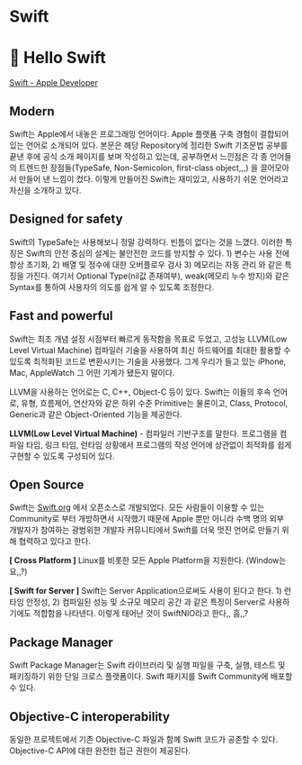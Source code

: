 # Swift

# 👋 Hello Swift

[Swift - Apple Developer](https://developer.apple.com/kr/swift/)

## Modern

Swift는 Apple에서 내놓은 프로그래밍 언어이다. Apple 플랫폼 구축 경험이 결합되어 있는 언어로 소개되어 있다. 본문은 해당 Repository에 정리한 Swift 기초문법 공부를 끝낸 후에 공식 소개 페이지를 보며 작성하고 있는데, 공부하면서 느낀점은 각 종 언어들의 트렌드한 장점들(TypeSafe, Non-Semicolon, first-class object,,,) 을 끌어모아서 만들어 낸 느낌이 컸다. 이렇게 만들어진 Swift는 재미있고, 사용하기 쉬운 언어라고 자신을 소개하고 있다.

## Designed for safety

Swift의 TypeSafe는 사용해보니 정말 강력하다. 빈틈이 없다는 것을 느꼈다. 이러한 특징은 Swift의 안전 중심의 설계는 불안전한 코드를 방지할 수 있다. 1) 변수는 사용 전에 항상 초기화, 2) 배열 및 정수에 대한 오버플로우 검사 3) 메모리는 자동 관리 와 같은 특징을 가진다. 여기서 Optional Type(nil값 존재여부), weak(메모리 누수 방지)와 같은 Syntax를 통하여 사용자의 의도를 쉽게 알 수 있도록 조정한다.

## Fast and powerful

Swift는 최초 개념 설정 시점부터 빠르게 동작함을 목표로 두었고, 고성능 LLVM(Low Level Virtual Machine) 컴파일러 기술을 사용하여 최신 하드웨어를 최대한 활용할 수 있도록 최적화된 코드로 변환시키는 기술을 사용했다. 그게 우리가 들고 있는 iPhone, Mac, AppleWatch 그 어떤 기계가 됐든지 말이다.

LLVM을 사용하는 언어로는 C, C++, Object-C 등이 있다. Swift는 이들의 후속 언어로, 유형, 흐름제어, 연산자와 같은 하위 수준 Primitive는 물론이고, Class, Protocol, Generic과 같은 Object-Oriented 기능을 제공한다.

**LLVM(Low Level Virtual Machine)** - 컴파일러 기반구조를 말한다. 프로그램을 컴파일 타임, 링크 타임, 런타임 상황에서 프로그램의 작성 언어에 상관없이 최적화를 쉽게 구현할 수 있도록 구성되어 있다.

## Open Source

Swift는 [Swift.org](http://Swift.org) 에서 오픈소스로 개발되었다. 모든 사람들이 이용할 수 있는 Community로 부터 개방하면서 시작했기 때문에 Apple 뿐만 아니라 수백 명의 외부 개발자가 참여하는 광범위한 개발자 커뮤니티에서 Swift를 더욱 멋진 언어로 만들기 위해 협력하고 있다고 한다.

**[ Cross Platform ]** Linux를 비롯한 모든 Apple Platform을 지원한다. (Window는요,,?)

**[ Swift for Server ]** Swift는 Server Application으로써도 사용이 된다고 한다. 1) 런타임 안정성, 2) 컴파일된 성능 및 소규모 메모리 공간 과 같은 특징이 Server로 사용하기에도 적합함을 나타낸다. 이렇게 태어난 것이 SwiftNIO라고 한다,, 흠,,?

## Package Manager

Swift Package Manager는 Swift 라이브러리 및 실행 파일을 구축, 실행, 테스트 및 패키징하기 위한 단일 크로스 플랫폼이다. Swift 패키지를 Swift Community에 배포할 수 있다.

## Objective-C interoperability

동일한 프로젝트에서 기존 Objective-C 파일과 함께 Swift 코드가 공존할 수 있다. Objective-C API에 대한 완전한 접근 권한이 제공된다.
